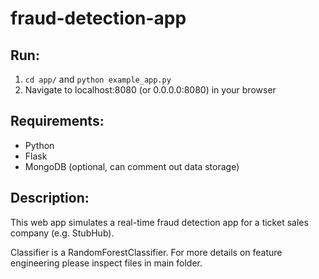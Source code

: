 # fraud-detection-app

## Run:

1. `cd app/` and `python example_app.py`
2. Navigate to localhost:8080 (or 0.0.0.0:8080) in your browser

## Requirements:

- Python
- Flask
- MongoDB (optional, can comment out data storage)

## Description:

This web app simulates a real-time fraud detection app for a ticket sales company (e.g. StubHub). 

Classifier is a RandomForestClassifier. For more details on feature engineering please inspect files in main folder. 
